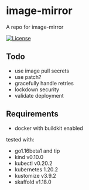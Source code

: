 # image-mirror

A repo for image-mirror

[![License](https://img.shields.io/github/license/seankhliao/image-mirror.svg?style=flat-square)](LICENSE)

## Todo

- use image pull secrets
- use patch?
- gracefully handle retries
- lockdown security
- validate deployment

## Requirements

- docker with buildkit enabled

tested with:

- go1.16beta1 and tip
- kind v0.10.0
- kubectl v0.20.2
- kubernetes 1.20.2
- kustomize v3.9.2
- skaffold v1.18.0
